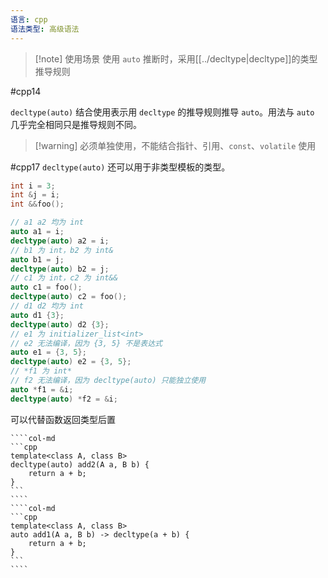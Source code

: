 ```yaml
---
语言: cpp
语法类型: 高级语法
---
```

> [!note] 使用场景
> 使用 `auto` 推断时，采用[[../decltype|decltype]]的类型推导规则

#cpp14

`decltype(auto)` 结合使用表示用 `decltype` 的推导规则推导 `auto`。用法与 `auto` 几乎完全相同只是推导规则不同。

> [!warning] 必须单独使用，不能结合指针、引用、`const`、`volatile` 使用

#cpp17 `decltype(auto)` 还可以用于非类型模板的类型。

```cpp
int i = 3;
int &j = i;
int &&foo();

// a1 a2 均为 int
auto a1 = i;
decltype(auto) a2 = i;
// b1 为 int，b2 为 int&
auto b1 = j;
decltype(auto) b2 = j;
// c1 为 int，c2 为 int&&
auto c1 = foo();
decltype(auto) c2 = foo();
// d1 d2 均为 int
auto d1 {3};
decltype(auto) d2 {3};
// e1 为 initializer_list<int>
// e2 无法编译，因为 {3, 5} 不是表达式
auto e1 = {3, 5};
decltype(auto) e2 = {3, 5};
// *f1 为 int*
// f2 无法编译，因为 decltype(auto) 只能独立使用
auto *f1 = &i;
decltype(auto) *f2 = &i;
```

可以代替函数返回类型后置

`````col
````col-md
```cpp
template<class A, class B>
decltype(auto) add2(A a, B b) {
    return a + b;
}
```
````
````col-md
```cpp
template<class A, class B>
auto add1(A a, B b) -> decltype(a + b) {
    return a + b;
}
```
````
`````

